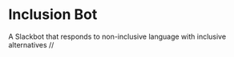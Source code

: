 # Inclusion Bot

A Slackbot that responds to non-inclusive language with inclusive alternatives
 //
